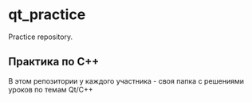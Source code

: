 # qt_practice
Practice repository.

## Практика по С++
В этом репозитории у каждого участника - своя папка с решениями уроков по темам Qt/C++

